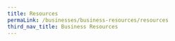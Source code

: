 ```yaml
---
title: Resources
permaLink: /businesses/business-resources/resources
third_nav_title: Business Resources
---
```

